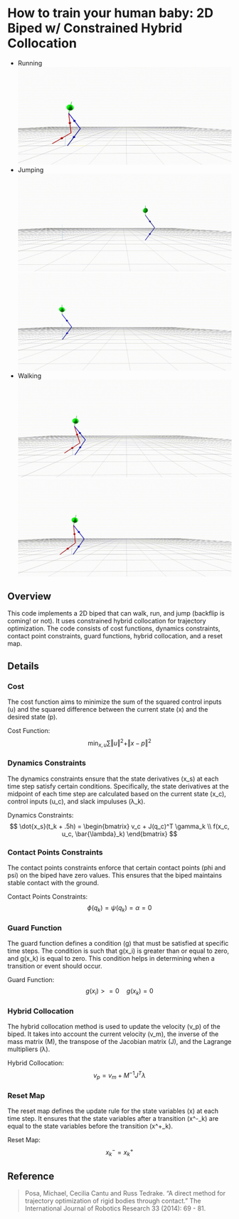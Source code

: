 # How to train your human baby: 2D Biped w/ Constrained Hybrid Collocation

- Running
![](media/run.gif)
- Jumping
![](media/full_traj_jump.gif)
![](media/unit_traj_jump.gif)
- Walking
![](media/full_traj_walk.gif)
![](media/unit_traj_walk.gif)

## Overview
This code implements a 2D biped that can walk, run, and jump (backflip is coming! or not). It uses constrained hybrid collocation for trajectory optimization. The code consists of cost functions, dynamics constraints, contact point constraints, guard functions, hybrid collocation, and a reset map.

## Details
### Cost
The cost function aims to minimize the sum of the squared control inputs (u) and the squared difference between the current state (x) and the desired state (p).

Cost Function:
$$
\min_{x, u} \sum \Vert u \Vert^2 + \Vert x - p \Vert^2
$$

### Dynamics Constraints
The dynamics constraints ensure that the state derivatives (x_s) at each time step satisfy certain conditions. Specifically, the state derivatives at the midpoint of each time step are calculated based on the current state (x_c), control inputs (u_c), and slack impuluses (λ_k).

Dynamics Constraints:
$$
\dot{x_s}(t_k + .5h) = \begin{bmatrix} 
v_c + J(q_c)^T \gamma_k \\
f(x_c, u_c, \bar{\lambda}_k)
\end{bmatrix} 
$$

### Contact Points Constraints
The contact points constraints enforce that certain contact points (phi and psi) on the biped have zero values. This ensures that the biped maintains stable contact with the ground.

Contact Points Constraints:
$$
\phi(q_k) = \psi(q_k) = \alpha = 0
$$

### Guard Function
The guard function defines a condition (g) that must be satisfied at specific time steps. The condition is such that g(x_i) is greater than or equal to zero, and g(x_k) is equal to zero. This condition helps in determining when a transition or event should occur.

Guard Function:
$$
g(x_i) >= 0  \quad g(x_k) = 0
$$

### Hybrid Collocation
The hybrid collocation method is used to update the velocity (v_p) of the biped. It takes into account the current velocity (v_m), the inverse of the mass matrix (M), the transpose of the Jacobian matrix (J), and the Lagrange multipliers (λ).

Hybrid Collocation:
$$
v_p = v_m + M^{-1}J^T\lambda
$$

### Reset Map
The reset map defines the update rule for the state variables (x) at each time step. It ensures that the state variables after a transition (x^-_k) are equal to the state variables before the transition (x^+_k).

Reset Map:
$$
x^-_k  = x^+_k
$$

## Reference
> Posa, Michael, Cecilia Cantu and Russ Tedrake. “A direct method for trajectory optimization of rigid bodies through contact.” The International Journal of Robotics Research 33 (2014): 69 - 81.